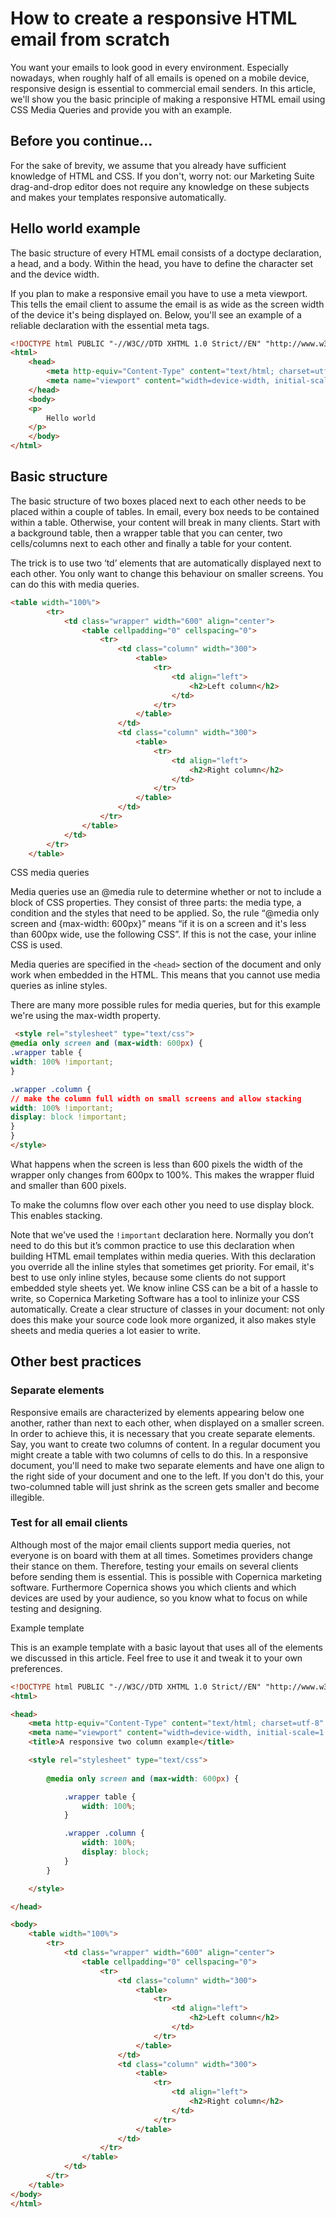 # How to create a responsive HTML email from scratch

You want your emails to look good in every environment. Especially nowadays, when roughly half of all emails is opened on a mobile device, responsive design is essential to commercial email senders. In this article, we'll show you the basic principle of making a responsive HTML email using CSS Media Queries and provide you with an example.

## Before you continue...

For the sake of brevity, we assume that you already have sufficient knowledge of HTML and CSS. If you don't, worry not: our Marketing Suite drag-and-drop editor does not require any knowledge on these subjects and makes your templates responsive automatically.

## Hello world example
The basic structure of every HTML email consists of a doctype declaration, a head, and a body. Within the head, you have to define the character set and the device width. 

If you plan to make a responsive email you have to use a meta viewport. This tells the email client to assume the email is as wide as the screen width of the device it's being displayed on. Below, you'll see an example of a reliable declaration with the essential meta tags.

```html
<!DOCTYPE html PUBLIC "-//W3C//DTD XHTML 1.0 Strict//EN" "http://www.w3.org/TR/xhtml1/DTD/xhtml1-strict.dtd">
<html>
    <head>
        <meta http-equiv="Content-Type" content="text/html; charset=utf-8" />
        <meta name="viewport" content="width=device-width, initial-scale=1.0"/>
    </head>
    <body>
    <p>
        Hello world
    </p>
    </body>
</html>
```

## Basic structure
The basic structure of two boxes placed next to each other needs to be placed within a couple of tables. In email, every box needs to be contained within a table. Otherwise, your content will break in many clients. Start with a background table, then a wrapper table that you can center, two cells/columns next to each other and finally a table for your content.

The trick is to use two ‘td’ elements that are automatically displayed next to each other. You only want to change this behaviour on smaller screens. You can do this with media queries. 

```html
<table width="100%">
        <tr>
            <td class="wrapper" width="600" align="center">
                <table cellpadding="0" cellspacing="0">
                    <tr>
                        <td class="column" width="300">
                            <table>
                                <tr>
                                    <td align="left">
                                        <h2>Left column</h2>
                                    </td>
                                </tr>
                            </table>
                        </td>
                        <td class="column" width="300">
                            <table>
                                <tr>
                                    <td align="left">
                                        <h2>Right column</h2>
                                    </td>
                                </tr>
                            </table>
                        </td>
                    </tr>
                </table>
            </td>
        </tr>
    </table>
```

CSS media queries

Media queries use an @media rule to determine whether or not to include a block of CSS properties. They consist of three parts: the media type, a condition and the styles that need to be applied. So, the rule “@media only screen and {max-width: 600px}” means “if it is on a screen and it's less than 600px wide, use the following CSS”. If this is not the case, your inline CSS is used.

Media queries are specified in the `<head>` section of the document and only work when embedded in the HTML. This means that you cannot use media queries as inline styles.

There are many more possible rules for media queries, but for this example we're using the max-width property. 

```html
 <style rel="stylesheet" type="text/css">
@media only screen and (max-width: 600px) {
.wrapper table {
width: 100% !important;
}

.wrapper .column {
// make the column full width on small screens and allow stacking
width: 100% !important;
display: block !important;
}
}
</style>
```

What happens when the screen is less than 600 pixels the width of the wrapper only changes from 600px to 100%. This makes the wrapper fluid and smaller than 600 pixels. 

To make the columns flow over each other you need to use display block. This enables stacking.

Note that we've used the `!important` declaration here. Normally you don’t need to do this but it’s common practice to use this declaration when building HTML email templates within media queries. With this declaration you override all the inline styles that sometimes get priority. For email, it's best to use only inline styles, because some clients do not support embedded style sheets yet. We know inline CSS can be a bit of a hassle to write, so Copernica Marketing Software has a tool to inlinize your CSS automatically. Create a clear structure of classes in your document: not only does this make your source code look more organized, it also makes style sheets and media queries a lot easier to write.

## Other best practices

### Separate elements
Responsive emails are characterized by elements appearing below one another, rather than next to each other, when displayed on a smaller screen. In order to achieve this, it is necessary that you create separate elements. Say, you want to create two columns of content. In a regular document you might create a table with two columns of cells to do this. In a responsive document, you'll need to make two separate elements and have one align to the right side of your document and one to the left. If you don't do this, your two-columned table will just shrink as the screen gets smaller and become illegible.

### Test for all email clients
Although most of the major email clients support media queries, not everyone is on board with them at all times. Sometimes providers change their stance on them. Therefore, testing your emails on several clients before sending them is essential. This is possible with Copernica marketing software. Furthermore Copernica shows you which clients and which devices are used by your audience, so you know what to focus on while testing and designing. 

Example template

This is an example template with a basic layout that uses all of the elements we discussed in this article. Feel free to use it and tweak it to your own preferences.

```html
<!DOCTYPE html PUBLIC "-//W3C//DTD XHTML 1.0 Strict//EN" "http://www.w3.org/TR/xhtml1/DTD/xhtml1-strict.dtd">
<html>

<head>
    <meta http-equiv="Content-Type" content="text/html; charset=utf-8" />
    <meta name="viewport" content="width=device-width, initial-scale=1.0" />
    <title>A responsive two column example</title>

    <style rel="stylesheet" type="text/css">
        
        @media only screen and (max-width: 600px) {

            .wrapper table {
                width: 100%;
            }

            .wrapper .column {
                width: 100%;
                display: block;
            }
        }

    </style>

</head>

<body>
    <table width="100%">
        <tr>
            <td class="wrapper" width="600" align="center">
                <table cellpadding="0" cellspacing="0">
                    <tr>
                        <td class="column" width="300">
                            <table>
                                <tr>
                                    <td align="left">
                                        <h2>Left column</h2>
                                    </td>
                                </tr>
                            </table>
                        </td>
                        <td class="column" width="300">
                            <table>
                                <tr>
                                    <td align="left">
                                        <h2>Right column</h2>
                                    </td>
                                </tr>
                            </table>
                        </td>
                    </tr>
                </table>
            </td>
        </tr>
    </table>
</body>
</html>
```

